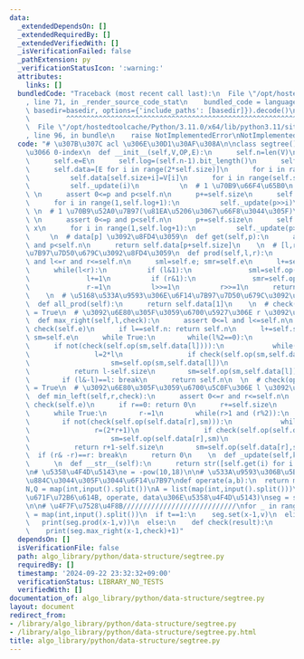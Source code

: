 ```yaml
---
data:
  _extendedDependsOn: []
  _extendedRequiredBy: []
  _extendedVerifiedWith: []
  _isVerificationFailed: false
  _pathExtension: py
  _verificationStatusIcon: ':warning:'
  attributes:
    links: []
  bundledCode: "Traceback (most recent call last):\n  File \"/opt/hostedtoolcache/Python/3.11.0/x64/lib/python3.11/site-packages/onlinejudge_verify/documentation/build.py\"\
    , line 71, in _render_source_code_stat\n    bundled_code = language.bundle(stat.path,\
    \ basedir=basedir, options={'include_paths': [basedir]}).decode()\n          \
    \         ^^^^^^^^^^^^^^^^^^^^^^^^^^^^^^^^^^^^^^^^^^^^^^^^^^^^^^^^^^^^^^^^^^^^^^^^^^^^^^^^^\n\
    \  File \"/opt/hostedtoolcache/Python/3.11.0/x64/lib/python3.11/site-packages/onlinejudge_verify/languages/python.py\"\
    , line 96, in bundle\n    raise NotImplementedError\nNotImplementedError\n"
  code: "# \u307B\u307C acl \u306E\u30D1\u30AF\u308A\n\nclass segtree(): # \u3059\u3079\
    \u3066 0-index\n  def __init__(self,V,OP,E):\n      self.n=len(V)\n      self.op=OP\n\
    \      self.e=E\n      self.log=(self.n-1).bit_length()\n      self.size=1<<self.log\n\
    \      self.data=[E for i in range(2*self.size)]\n      for i in range(self.n):\n\
    \          self.data[self.size+i]=V[i]\n      for i in range(self.size-1,0,-1):\n\
    \          self._update(i)\n          \n  # 1 \u70B9\u66F4\u65B0\n  def set(self,p,x):\
    \ \n      assert 0<=p and p<self.n\n      p+=self.size\n      self.data[p]=x\n\
    \      for i in range(1,self.log+1):\n          self._update(p>>i)\n         \
    \ \n  # 1 \u70B9\u52A0\u7B97(\u81EA\u5206\u3067\u66F8\u3044\u305F)\n  def add(self,p,x):\
    \ \n      assert 0<=p and p<self.n\n      p+=self.size\n      self.data[p] +=\
    \ x\n      for i in range(1,self.log+1):\n          self._update(p>>i)\n     \
    \     \n  # data[p] \u3092\u8FD4\u3059\n  def get(self,p):\n      assert 0<=p\
    \ and p<self.n\n      return self.data[p+self.size]\n    \n  # [l,r) \u306E\u6F14\
    \u7B97\u7D50\u679C\u3092\u8FD4\u3059\n  def prod(self,l,r):\n      assert 0<=l\
    \ and l<=r and r<=self.n\n      sml=self.e; smr=self.e\n      l+=self.size; r+=self.size\n\
    \      while(l<r):\n          if (l&1):\n              sml=self.op(sml,self.data[l])\n\
    \              l+=1\n          if (r&1):\n              smr=self.op(self.data[r-1],smr)\n\
    \              r-=1\n          l>>=1\n          r>>=1\n      return self.op(sml,smr)\n\
    \    \n  # \u5168\u533A\u9593\u306E\u6F14\u7B97\u7D50\u679C\u3092\u8FD4\u3059\n\
    \  def all_prod(self):\n      return self.data[1]\n    \n  # check(operate(data[l],data[l+1],...,data[r-1]))\
    \ = True\n  # \u3092\u6E80\u305F\u3059\u6700\u5927\u306E r \u3092\u8FD4\u3059\n\
    \  def max_right(self,l,check):\n      assert 0<=l and l<=self.n\n      assert\
    \ check(self.e)\n      if l==self.n: return self.n\n      l+=self.size\n     \
    \ sm=self.e\n      while True:\n        while(l%2==0):\n            l>>=1\n  \
    \      if not(check(self.op(sm,self.data[l]))):\n            while(l<self.size):\n\
    \                l=2*l\n                if check(self.op(sm,self.data[l])):\n\
    \                    sm=self.op(sm,self.data[l])\n                    l+=1\n \
    \           return l-self.size\n        sm=self.op(sm,self.data[l])\n        l+=1\n\
    \        if (l&-l)==l: break\n      return self.n\n  \n  # check(operate(data[l],data[l+1],...,data[r-1]))\
    \ = True\n  # \u3092\u6E80\u305F\u3059\u6700\u5C0F\u306E l \u3092\u8FD4\u3059\n\
    \  def min_left(self,r,check):\n      assert 0<=r and r<=self.n\n      assert\
    \ check(self.e)\n      if r==0: return 0\n      r+=self.size\n      sm=self.e\n\
    \      while True:\n        r-=1\n        while(r>1 and (r%2)):\n            r>>=1\n\
    \        if not(check(self.op(self.data[r],sm))):\n            while(r<self.size):\n\
    \                r=(2*r+1)\n                if check(self.op(self.data[r],sm)):\n\
    \                    sm=self.op(self.data[r],sm)\n                    r-=1\n \
    \           return r+1-self.size\n        sm=self.op(self.data[r],sm)\n      \
    \  if (r& -r)==r: break\n      return 0\n    \n  def _update(self,k):\n      self.data[k]=self.op(self.data[2*k],self.data[2*k+1])\n\
    \      \n  def __str__(self):\n      return str([self.get(i) for i in range(self.n)])\n\
    \n# \u5358\u4F4D\u5143\ne = -pow(10,18)\n\n# \u533A\u9593\u306B\u5BFE\u3057\u3066\
    \u884C\u3044\u305F\u3044\u6F14\u7B97\ndef operate(a,b):\n  return max(a,b)\n\n\
    N,Q = map(int,input().split())\nA = list(map(int,input().split()))\n\n# (\u521D\
    \u671F\u72B6\u614B, operate, data\u306E\u5358\u4F4D\u5143)\nseg = segtree(A,operate,e)\n\
    \n\n# \u4F7F\u7528\u4F8B////////////////////////////\nfor _ in range(Q):\n  t,x,v\
    \ = map(int,input().split())\n  if t==1:\n    seg.set(x-1,v)\n  elif t==2:\n \
    \   print(seg.prod(x-1,v))\n  else:\n    def check(result):\n      return result<v\n\
    \    print(seg.max_right(x-1,check)+1)"
  dependsOn: []
  isVerificationFile: false
  path: algo_library/python/data-structure/segtree.py
  requiredBy: []
  timestamp: '2024-09-22 23:32:32+09:00'
  verificationStatus: LIBRARY_NO_TESTS
  verifiedWith: []
documentation_of: algo_library/python/data-structure/segtree.py
layout: document
redirect_from:
- /library/algo_library/python/data-structure/segtree.py
- /library/algo_library/python/data-structure/segtree.py.html
title: algo_library/python/data-structure/segtree.py
---
```


